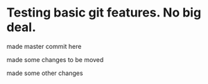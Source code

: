 # Testing basic git features. No big deal.

made master commit here

made some changes to be moved

made some other changes
